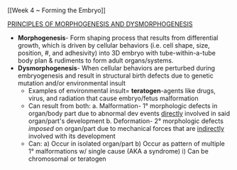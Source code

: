 [[Week 4 ~ Forming the Embryo]]

<u>PRINCIPLES OF MORPHOGENESIS AND DYSMORPHOGENESIS</u> 
- **Morphogenesis**- Form shaping process that results from differential growth, which is driven by cellular behaviors (i.e. cell shape, size, position, #, and adhesivity)  into 3D embryo with tube-within-a-tube body plan & rudiments to form adult organs/systems.
- **Dysmorphogenesis**- When cellular behaviors are perturbed during embryogenesis and result in structural birth defects due to genetic mutation and/or environmental insult
	- Examples of environmental insult= **teratogen**-agents like drugs, virus, and radiation that cause embryo/fetus malformation
	- Can result from both:
		a. Malformation- 1° morphologic defects in organ/body part due to abnormal dev events <u>directly</u> involved in said organ/part's development
		b. Deformation- 2° morphologic defects *imposed* on organ/part due to mechanical forces that are <u>indirectly</u> involved with its development
	- Can:
		a) Occur in isolated organ/part
		b) Occur as pattern of multiple  1° malformations w/ single cause (AKA a syndrome)
			i) Can be chromosomal or teratogen